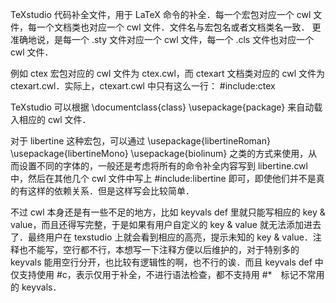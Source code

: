 TeXstudio 代码补全文件，用于 LaTeX 命令的补全．每一个宏包对应一个 cwl 文件，每一个文档类也对应一个 cwl 文件．文件名与宏包名或者文档类名一致．
更准确地说，是每一个 .sty 文件对应一个 cwl 文件，每一个 .cls 文件也对应一个 cwl 文件．

例如 ctex 宏包对应的 cwl 文件为 ctex.cwl，而 ctexart 文档类对应的 cwl 文件为 ctexart.cwl．实际上，ctexart.cwl 中只有这么一行：
 #include:ctex

TeXstudio 可以根据
 \documentclass{class}
 \usepackage{package} 
来自动载入相应的 cwl 文件．

对于 libertine 这种宏包，可以通过
 \usepackage{libertineRoman}
 \usepackage{libertineMono}
 \usepackage{biolinum}
之类的方式来使用，从而设置不同的字体的，一般还是考虑将所有的命令补全内容写到 libertine.cwl 中，然后在其他几个 cwl 文件中写上 
 #include:libertine
即可，即使他们并不是真的有这样的依赖关系．但是这样写会比较简单．

不过 cwl 本身还是有一些不足的地方，比如 keyvals def 里就只能写相应的 key & value，而且还得写完整，于是如果有用户自定义的 key & value 就无法添加进去了．最终用户在 texstudio 上就会看到相应的高亮，提示未知的 key & value．注释也不能写，空行都不行，本想写一下注释方便以后维护的，对于特别多的 keyvals 能用空行分开，也比较有逻辑性的啊，也不行的诶．而且 keyvals def 中仅支持使用 #c，表示仅用于补全，不进行语法检查，都不支持用 #*　标记不常用的 keyvals．
